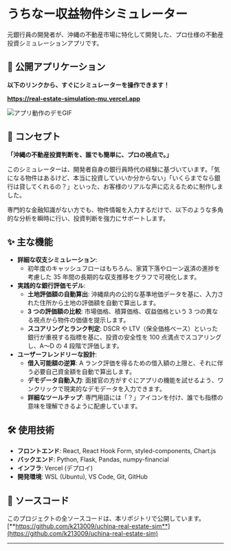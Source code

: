 # うちなー収益物件シミュレーター

元銀行員の開発者が、沖縄の不動産市場に特化して開発した、プロ仕様の不動産投資シミュレーションアプリです。

## 🚀 公開アプリケーション

**以下のリンクから、すぐにシミュレーターを操作できます！**

**https://real-estate-simulation-mu.vercel.app**

![アプリ動作のデモGIF](demo.gif)

## 🌟 コンセプト

**「沖縄の不動産投資判断を、誰でも簡単に、プロの視点で。」**

このシミュレーターは、開発者自身の銀行員時代の経験に基づいています。「気になる物件はあるけど、本当に投資していいか分からない」「いくらまでなら銀行は貸してくれるの？」といった、お客様のリアルな声に応えるために制作しました。

専門的な金融知識がない方でも、物件情報を入力するだけで、以下のような多角的な分析を瞬時に行い、投資判断を強力にサポートします。

## ✨ 主な機能

- **詳細な収支シミュレーション**:
  - 初年度のキャッシュフローはもちろん、家賃下落やローン返済の進捗を考慮した 35 年間の長期的な収支推移をグラフで可視化します。
- **実践的な銀行評価モデル**:
  - **土地評価額の自動算出**: 沖縄県内の公的な基準地価データを基に、入力された住所から土地の評価額を自動で算出します。
  - **3 つの評価額の比較**: 市場価格、積算価格、収益価格という 3 つの異なる視点から物件の価値を提示します。
  - **スコアリングとランク判定**: DSCR や LTV（保全価格ベース）といった銀行が重視する指標を基に、投資の安全性を 100 点満点でスコアリングし、A〜D の 4 段階で評価します。
- **ユーザーフレンドリーな設計**:
  - **借入可能額の逆算**: A ランク評価を得るための借入額の上限と、それに伴う必要自己資金額を自動で算出します。
  - **デモデータ自動入力**: 面接官の方がすぐにアプリの機能を試せるよう、ワンクリックで現実的なデモデータを入力できます。
  - **詳細なツールチップ**: 専門用語には「？」アイコンを付け、誰でも指標の意味を理解できるように配慮しています。

## 🛠️ 使用技術

- **フロントエンド**: React, React Hook Form, styled-components, Chart.js
- **バックエンド**: Python, Flask, Pandas, numpy-financial
- **インフラ**: Vercel (デプロイ)
- **開発環境**: WSL (Ubuntu), VS Code, Git, GitHub

## 📂 ソースコード

このプロジェクトの全ソースコードは、本リポジトリで公開しています。
[**https://github.com/k213009/uchina-real-estate-sim**](https://github.com/k213009/uchina-real-estate-sim)

---
